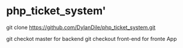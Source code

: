 # php_ticket_system'

git clone https://github.com/DylanDile/php_ticket_system.git

git checkot master for backend
git checkout front-end for fronte App
